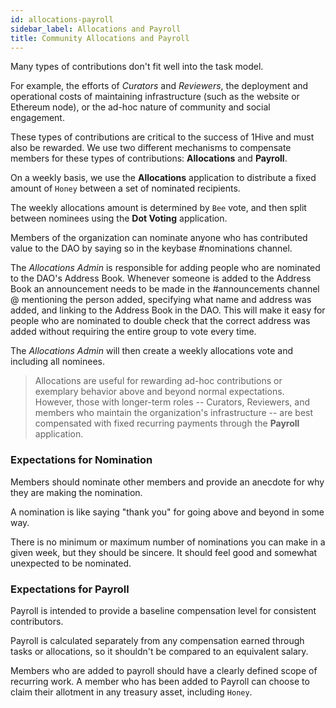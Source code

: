 ```yaml
---
id: allocations-payroll
sidebar_label: Allocations and Payroll
title: Community Allocations and Payroll
---
```


Many types of contributions don't fit well into the task model.

For example, the efforts of *Curators* and *Reviewers*, the deployment and operational costs of maintaining infrastructure (such as the website or Ethereum node), or the ad-hoc nature of community and social engagement.

These types of contributions are critical to the success of 1Hive and must also be rewarded. We use two different mechanisms to compensate members for these types of contributions: **Allocations** and **Payroll**.

On a weekly basis, we use the **Allocations** application to distribute a fixed amount of `Honey` between a set of nominated recipients.

The weekly allocations amount is determined by `Bee` vote, and then split between nominees using the **Dot Voting** application.

Members of the organization can nominate anyone who has contributed value to the DAO by saying so in the keybase #nominations channel.

The *Allocations Admin* is responsible for adding people who are nominated to the DAO's Address Book. Whenever someone is added to the Address Book an announcement needs to be made in the #announcements channel @ mentioning the person added, specifying what name and address was added, and linking to the Address Book in the DAO. This will make it easy for people who are nominated to double check that the correct address was added without requiring the entire group to vote every time.

The *Allocations Admin* will then create a weekly allocations vote and including all nominees.

> Allocations are useful for rewarding ad-hoc contributions or exemplary behavior above and beyond normal expectations. However, those with longer-term roles -- Curators, Reviewers, and members who maintain the organization's infrastructure -- are best compensated with fixed recurring payments through the **Payroll** application.

### Expectations for Nomination

Members should nominate other members and provide an anecdote for why they are making the nomination.

A nomination is like saying "thank you" for going above and beyond in some way.

There is no minimum or maximum number of nominations you can make in a given week, but they should be sincere. It should feel good and somewhat unexpected to be nominated.

### Expectations for Payroll

Payroll is intended to provide a baseline compensation level for consistent contributors.

Payroll is calculated separately from any compensation earned through tasks or allocations, so it shouldn't be compared to an equivalent salary.

Members who are added to payroll should have a clearly defined scope of recurring work. A member who has been added to Payroll can choose to claim their allotment in any treasury asset, including `Honey`.
